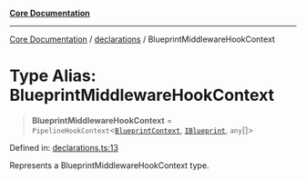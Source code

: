 [**Core Documentation**](../../README.md)

***

[Core Documentation](../../README.md) / [declarations](../README.md) / BlueprintMiddlewareHookContext

# Type Alias: BlueprintMiddlewareHookContext

> **BlueprintMiddlewareHookContext** = `PipelineHookContext`\<[`BlueprintContext`](../interfaces/BlueprintContext.md), [`IBlueprint`](IBlueprint.md), `any`[]\>

Defined in: [declarations.ts:13](https://github.com/stonemjs/core/blob/3581a30de158e951ead319c3cc6abead0be9639f/src/declarations.ts#L13)

Represents a BlueprintMiddlewareHookContext type.
